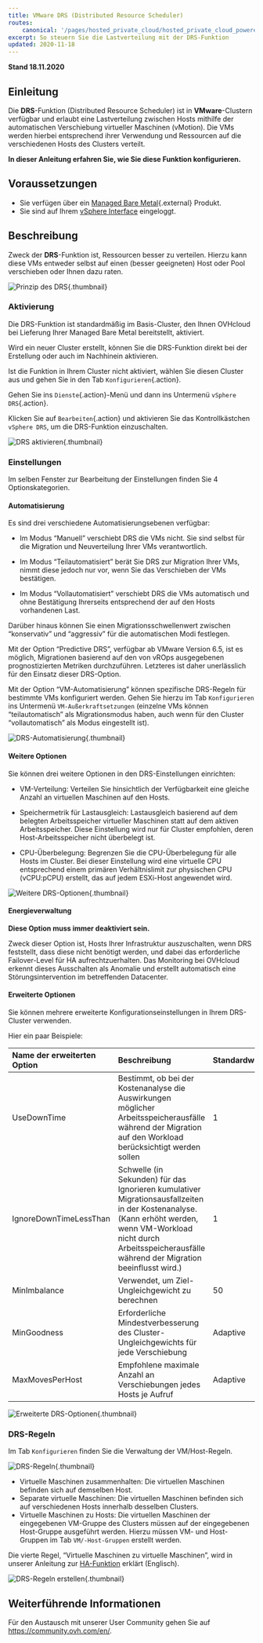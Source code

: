```yaml
---
title: VMware DRS (Distributed Resource Scheduler)
routes:
    canonical: '/pages/hosted_private_cloud/hosted_private_cloud_powered_by_vmware/vmware_drs_distributed_ressource_scheduler_new'
excerpt: So steuern Sie die Lastverteilung mit der DRS-Funktion
updated: 2020-11-18
---
```


**Stand 18.11.2020**

## Einleitung

Die **DRS**-Funktion (Distributed Resource Scheduler) ist in **VMware**-Clustern verfügbar und erlaubt eine Lastverteilung zwischen Hosts mithilfe der automatischen Verschiebung virtueller Maschinen (vMotion). Die VMs werden hierbei entsprechend ihrer Verwendung und Ressourcen auf die verschiedenen Hosts des Clusters verteilt.

**In dieser Anleitung erfahren Sie, wie Sie diese Funktion konfigurieren.**

## Voraussetzungen

- Sie verfügen über ein [Managed Bare Metal](https://www.ovhcloud.com/de/managed-bare-metal/){.external} Produkt.
- Sie sind auf Ihrem [vSphere Interface](/pages/bare_metal_cloud/managed_bare_metal/vsphere-interface) eingeloggt.

## Beschreibung

Zweck der **DRS**-Funktion ist, Ressourcen besser zu verteilen. Hierzu kann diese VMs entweder selbst auf einen (besser geeigneten) Host oder Pool verschieben oder Ihnen dazu raten.

![Prinzip des DRS](images/drs0.png){.thumbnail}

### Aktivierung

Die DRS-Funktion ist standardmäßig im Basis-Cluster, den Ihnen OVHcloud bei Lieferung Ihrer Managed Bare Metal bereitstellt, aktiviert.

Wird ein neuer Cluster erstellt, können Sie die DRS-Funktion direkt bei der Erstellung oder auch im Nachhinein aktivieren.

Ist die Funktion in Ihrem Cluster nicht aktiviert, wählen Sie diesen Cluster aus und gehen Sie in den Tab `Konfigurieren`{.action}.

Gehen Sie ins `Dienste`{.action}-Menü und dann ins Untermenü `vSphere DRS`{.action}.

Klicken Sie auf `Bearbeiten`{.action} und aktivieren Sie das Kontrollkästchen `vSphere DRS`, um die DRS-Funktion einzuschalten.

![DRS aktivieren](images/drs01.png){.thumbnail}

### Einstellungen 

Im selben Fenster zur Bearbeitung der Einstellungen finden Sie 4 Optionskategorien.

#### Automatisierung

Es sind drei verschiedene Automatisierungsebenen verfügbar:

- Im Modus “Manuell” verschiebt DRS die VMs nicht. Sie sind selbst für die Migration und Neuverteilung Ihrer VMs verantwortlich.

- Im Modus “Teilautomatisiert” berät Sie DRS zur Migration Ihrer VMs, nimmt diese jedoch nur vor, wenn Sie das Verschieben der VMs bestätigen.

- Im Modus “Vollautomatisiert” verschiebt DRS die VMs automatisch und ohne Bestätigung Ihrerseits entsprechend der auf den Hosts vorhandenen Last.

Darüber hinaus können Sie einen Migrationsschwellenwert zwischen “konservativ” und “aggressiv” für die automatischen Modi festlegen.

Mit der Option “Predictive DRS”, verfügbar ab VMware Version 6.5, ist es möglich, Migrationen basierend auf den von vROps ausgegebenen prognostizierten Metriken durchzuführen.
Letzteres ist daher unerlässlich für den Einsatz dieser DRS-Option.

Mit der Option “VM-Automatisierung” können spezifische DRS-Regeln für bestimmte VMs konfiguriert werden. Gehen Sie hierzu im Tab `Konfigurieren` ins Untermenü `VM-Außerkraftsetzungen` (einzelne VMs können “teilautomatisch” als Migrationsmodus haben, auch wenn für den Cluster “vollautomatisch” als Modus eingestellt ist).

![DRS-Automatisierung](images/drs02.png){.thumbnail}


#### Weitere Optionen

Sie können drei weitere Optionen in den DRS-Einstellungen einrichten:

- VM-Verteilung: Verteilen Sie hinsichtlich der Verfügbarkeit eine gleiche Anzahl an virtuellen Maschinen auf den Hosts. 

- Speichermetrik für Lastausgleich: Lastausgleich basierend auf dem belegten Arbeitsspeicher virtueller Maschinen statt auf dem aktiven Arbeitsspeicher.
Diese Einstellung wird nur für Cluster empfohlen, deren Host-Arbeitsspeicher nicht überbelegt ist. 

- CPU-Überbelegung: Begrenzen Sie die CPU-Überbelegung für alle Hosts im Cluster. Bei dieser Einstellung wird eine virtuelle CPU entsprechend einem primären Verhältnislimit zur physischen CPU (vCPU:pCPU) erstellt, das auf jedem ESXi-Host angewendet wird. 

![Weitere DRS-Optionen](images/drs03.png){.thumbnail}

#### Energieverwaltung

**Diese Option muss immer deaktiviert sein.**

Zweck dieser Option ist, Hosts Ihrer Infrastruktur auszuschalten, wenn DRS feststellt, dass diese nicht benötigt werden, und dabei das erforderliche Failover-Level für HA aufrechtzuerhalten.
Das Monitoring bei OVHcloud erkennt dieses Ausschalten als Anomalie und erstellt automatisch eine Störungsintervention im betreffenden Datacenter.

#### Erweiterte Optionen

Sie können mehrere erweiterte Konfigurationseinstellungen in Ihrem DRS-Cluster verwenden.

Hier ein paar Beispiele:

|Name der erweiterten Option|Beschreibung|Standardwert|Aggressivster Wert|
|:---|:---|:---|:---|
|UseDownTime|Bestimmt, ob bei der Kostenanalyse die Auswirkungen möglicher Arbeitsspeicherausfälle während der Migration auf den Workload berücksichtigt werden sollen|1|0 (Auswirkungen werden nicht berücksichtigt)|
|IgnoreDownTimeLessThan|Schwelle (in Sekunden) für das Ignorieren kumulativer Migrationsausfallzeiten in der Kostenanalyse. (Kann erhöht werden, wenn VM-Workload nicht durch Arbeitsspeicherausfälle während der Migration beeinflusst wird.)|1|Große Zahl (keine Berücksichtigung der Downtime)|
|MinImbalance|Verwendet, um Ziel-Ungleichgewicht zu berechnen|50|0|
|MinGoodness|Erforderliche Mindestverbesserung des Cluster-Ungleichgewichts für jede Verschiebung|Adaptive|0 (alle Verschiebungen werden berücksichtigt)|
|MaxMovesPerHost|Empfohlene maximale Anzahl an Verschiebungen jedes Hosts je Aufruf|Adaptive|0 (kein Limit)|

![Erweiterte DRS-Optionen](images/drs05.png){.thumbnail}

### DRS-Regeln

Im Tab `Konfigurieren` finden Sie die Verwaltung der VM/Host-Regeln.

![DRS-Regeln](images/drs06.png){.thumbnail}

- Virtuelle Maschinen zusammenhalten: Die virtuellen Maschinen befinden sich auf demselben Host.
- Separate virtuelle Maschinen: Die virtuellen Maschinen befinden sich auf verschiedenen Hosts innerhalb desselben Clusters.
- Virtuelle Maschinen zu Hosts: Die virtuellen Maschinen der eingegebenen VM-Gruppe des Clusters müssen auf der eingegebenen Host-Gruppe ausgeführt werden. Hierzu müssen VM- und Host-Gruppen im Tab `VM/-Host-Gruppen` erstellt werden.

Die vierte Regel, “Virtuelle Maschinen zu virtuelle Maschinen”, wird in unserer Anleitung zur [HA-Funktion](/pages/bare_metal_cloud/managed_bare_metal/vmware_ha_high_availability) erklärt (Englisch).

![DRS-Regeln erstellen](images/drs07.png){.thumbnail}

## Weiterführende Informationen

Für den Austausch mit unserer User Community gehen Sie auf <https://community.ovh.com/en/>.
